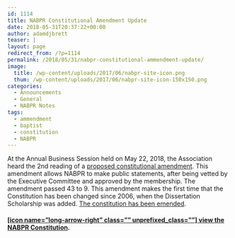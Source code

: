 ```yaml
---
id: 1114
title: NABPR Constitutional Amendment Update
date: 2018-05-31T20:37:22+00:00
author: adamdjbrett
teaser: |
layout: page
redirect_from: /?p=1114
permalink: /2018/05/31/nabpr-constitutional-ammendment-update/
image:
  title: /wp-content/uploads/2017/06/nabpr-site-icon.png
  thum: /wp-content/uploads/2017/06/nabpr-site-icon-150x150.png
categories:
  - Announcements
  - General
  - NABPR Notes
tags:
  - ammendment
  - baptist
  - constitution
  - NABPR
---
```

At the Annual Business Session held on May 22, 2018, the Association heard the 2nd reading of a [proposed constitutional amendment](https://nabpr.org/about-nabpr/constitution/proposed-amendment-xi/). This amendment allows NABPR to make public statements, after being vetted by the Executive Committee and approved by the membership. The amendment passed 43 to 9. This amendment makes the first time that the Constitution has been changed since 2006, when the Dissertation Scholarship was added. [The constitution has been emended](https://nabpr.org/about-nabpr/constitution/).

#### [[icon name=&#8221;long-arrow-right&#8221; class=&#8221;&#8221; unprefixed_class=&#8221;&#8221;] view the NABPR Constitution](https://nabpr.org/about-nabpr/constitution/).
